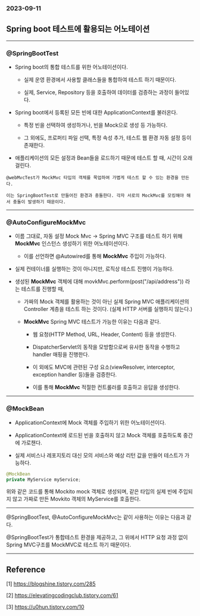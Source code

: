 ### 2023-09-11

## **Spring boot 테스트에 활용되는 어노테이션**
---

### @SpringBootTest

- Spring boot의 통합 테스트를 위한 어노테이션이다.

    - 실제 운영 환경에서 사용할 클래스들을 통합하여 테스트 하기 때문이다.
    
    - 실제, Service, Repository 등을 호출하여 데이터를 검증하는 과정이 들어있다.

- Spring boot에서 등록된 모든 빈에 대한 ApplicationContext를 불러온다.
    
    - 특정 빈을 선택하여 생성하거나, 빈을 Mock으로 생성 등 가능하다.

    - 그 외에도, 프로퍼티 파일 선택, 특정 속성 추가, 테스트 웹 환경 자동 설정 등이 존재한다.

- 애플리케이션의 모든 설정과 Bean들을 로드하기 때문에 테스트 할 때, 시간이 오래 걸린다.

```
@webMvcTest가 MockMvc 타입의 객체를 목업하여 가볍게 테스트 할 수 있는 환경을 만든다.

이는 SpringBootTest로 만들어진 환경과 충돌한다. 각자 서로의 MockMvc를 모킹해야 해서 충돌이 발생하기 때문이다.
```

---

### @AutoConfigureMockMvc

- 이름 그대로, 자동 설정 Mock Mvc -> Spring MVC 구조를 테스트 하기 위해 **MockMvc** 인스턴스 생성하기 위한 어노테이션이다.

    - 이를 선언하면 @Autowired를 통해 **MockMvc** 주입이 가능하다.

- 실제 컨테이너를 실행하는 것이 아니지만, 로직상 테스트 진행이 가능하다.

- 생성된 **MockMvc** 객체에 대해 movkMvc.perform(post("/api/address")) 라는 테스트를 진행할 때,

    - 가짜의 Mock 객체를 활용하는 것이 아닌 실제 Spring MVC 애플리케이션의 Controller 계층을 테스트 하는 것이다. (실제 HTTP 서버를 실행하지 않는다.)

    - **MockMvc** Spring MVC 테스트가 가능한 이유는 다음과 같다.
    
        - 웹 요청(HTTP Method, URL, Header, Content) 등을 생성한다.
        
        - DispatcherServlet의 동작을 모방함으로써 유사한 동작을 수행하고 handler 매핑을 진행한다.

        - 이 외에도 MVC에 관련된 구성 요소(viewResolver, interceptor, exception handler 등)들을 검증한다.

        - 이를 통해 **MockMvc** 적절한 컨트롤러를 호출하고 응답을 생성한다.

---

### @MockBean

- ApplicationContext에 Mock 객체를 주입하기 위한 어노테이션이다.

- ApplicationContext에 로드된 빈을 호출하지 않고 Mock 객체를 호출하도록 중간에 가로챈다.

- 실제 서비스나 레포지토리 대신 모의 서비스와 예상 리턴 값을 만들어 테스트가 가능하다.

```Java
@MockBean
private MyService myService;
```
위와 같은 코드를 통해 Mockito mock 객체로 생성되며, 같은 타입의 실제 빈에 주입되지 않고 가짜로 만든 Movkito 객체의 MyService를 호출한다.


---

@SpringBootTest, @AutoConfigureMockMvc는 같이 사용하는 이유는 다음과 같다.

@SpringBootTest가 통합테스트 환경을 제공하고, 그 위에서 HTTP 요청 과정 없이 Spring MVC구조를 MockMVC로 테스트 하기 때문이다.


---

Reference
---
[1] https://blogshine.tistory.com/285

[2] https://elevatingcodingclub.tistory.com/61

[3] https://u0hun.tistory.com/10